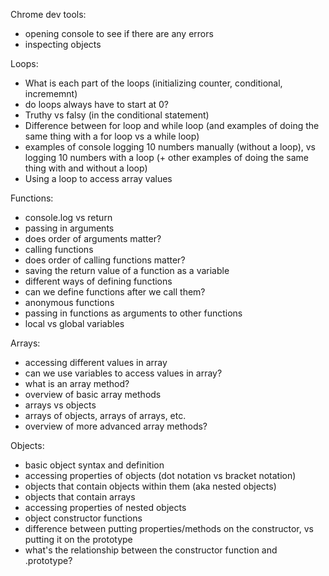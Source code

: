 Chrome dev tools:
- opening console to see if there are any errors
- inspecting objects

Loops:
- What is each part of the loops (initializing counter, conditional, incrememnt)
- do loops always have to start at 0?
- Truthy vs falsy (in the conditional statement)
- Difference between for loop and while loop (and examples of doing the same thing with a for loop vs a while loop)
- examples of console logging 10 numbers manually (without a loop), vs logging 10 numbers with a loop (+ other examples of doing the same thing with and without a loop)
- Using a loop to access array values

Functions:
- console.log vs return
- passing in arguments
- does order of arguments matter?
- calling functions
- does order of calling functions matter?
- saving the return value of a function as a variable
- different ways of defining functions
- can we define functions after we call them?
- anonymous functions
- passing in functions as arguments to other functions
- local vs global variables

Arrays:
- accessing different values in array
- can we use variables to access values in array?
- what is an array method?
- overview of basic array methods
- arrays vs objects
- arrays of objects, arrays of arrays, etc.
- overview of more advanced array methods?

Objects:
- basic object syntax and definition
- accessing properties of objects (dot notation vs bracket notation)
- objects that contain objects within them (aka nested objects)
- objects that contain arrays
- accessing properties of nested objects
- object constructor functions
- difference between putting properties/methods on the constructor, vs putting it on the prototype
- what's the relationship between the constructor function and .prototype?

